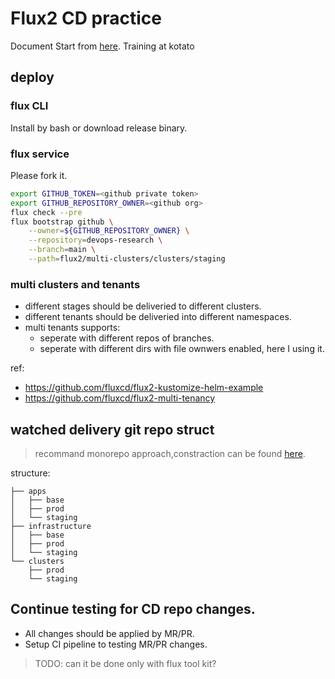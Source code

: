 Flux2 CD practice
===

Document Start from [here](https://fluxcd.io/docs/get-started/).
Training at kotato

## deploy

### flux CLI

Install by bash or download release binary.

### flux service

Please fork it.

```bash
export GITHUB_TOKEN=<github private token>
export GITHUB_REPOSITORY_OWNER=<github org>
flux check --pre
flux bootstrap github \
    --owner=${GITHUB_REPOSITORY_OWNER} \
    --repository=devops-research \
    --branch=main \
    --path=flux2/multi-clusters/clusters/staging
```

### multi clusters and tenants

- different stages should be deliveried to different clusters.
- different tenants should be deliveried into different namespaces.
- multi tenants supports:
  - seperate with different repos of branches.
  - seperate with different dirs with file ownwers enabled, here I using it.

ref: 
- https://github.com/fluxcd/flux2-kustomize-helm-example
- https://github.com/fluxcd/flux2-multi-tenancy

## watched delivery git repo struct

> recommand monorepo approach,constraction can be found [here](https://fluxcd.io/docs/guides/repository-structure/#delivery-management).

structure:
```
├── apps
│   ├── base
│   ├── prod 
│   └── staging
├── infrastructure
│   ├── base
│   ├── prod
│   └── staging
└── clusters
    ├── prod
    └── staging
```

## Continue testing for CD repo changes.

- All changes should be applied by MR/PR.
- Setup CI pipeline to testing MR/PR changes.

> TODO: can it be done only with flux tool kit?